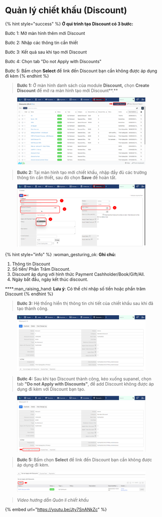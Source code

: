 # Quản lý chiết khấu (Discount)

{% hint style="success" %}
**Ở qui trình tạo Discount có 3 bước:**

Bước 1: Mở màn hình thêm mới Discount

Bước 2: Nhập các thông tin cần thiết

Bước 3: Kết quả sau khi tạo mới Discount

Bước 4: Chọn tab "Do not Apply with Discounts"

Bước 5: Bấm chọn **Select** để link đến Discount bạn cần không được áp dụng đi kèm
{% endhint %}

> **Bước 1:** Ở màn hình danh sách của module **Discount,** chọn **Create Discount** để mở ra màn hình tạo mới Discount**.**

<figure><img src="../../.gitbook/assets/image (58) (2).png" alt=""><figcaption></figcaption></figure>

> **Bước 2:** Tại màn hình tạo mới chiết khấu, nhập đầy đủ các trường thông tin cần thiết, sau đó chọn **Save** để hoàn tất.

<figure><img src="../../.gitbook/assets/image (60) (2).png" alt=""><figcaption></figcaption></figure>

{% hint style="info" %}
:woman\_gesturing\_ok: **Ghi chú:**

1. Thông tin Discount
2. Số tiền/ Phần Trăm Discount.
3. Discount áp dụng với hình thức Payment Cashholder/Book/Gift/All.
4. Ngày bắt đầu, ngày kết thúc discount.

****:man\_raising\_hand: **Lưu ý**: Có thể chỉ nhập số tiền hoặc phần trăm Discount
{% endhint %}

> **Bước 3:** Hệ thống hiển thị thông tin chi tiết của chiết khấu sau khi đã tạo thành công.

<figure><img src="../../.gitbook/assets/image (69).png" alt=""><figcaption></figcaption></figure>

> **Bước 4:** Sau khi tạo Discount thành công, kéo xuống supanel, chọn tab **"Do not Apply with Discounts"**, để add Discount không được áp dụng đi kèm với Discount bạn tạo.

<figure><img src="../../.gitbook/assets/image (59).png" alt=""><figcaption></figcaption></figure>

> **Bước 5:** Bấm chọn **Select** để link đến Discount bạn cần không được áp dụng đi kèm.

<figure><img src="../../.gitbook/assets/image (67) (2).png" alt=""><figcaption></figcaption></figure>

> _Video hướng dẫn Quản lí chiết khấu_

{% embed url="https://youtu.be/Jty7SnANkZc" %}
